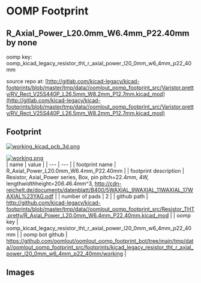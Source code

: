 # OOMP Footprint  
## R_Axial_Power_L20.0mm_W6.4mm_P22.40mm  by none  
  
oomp key: oomp_kicad_legacy_resistor_tht_r_axial_power_l20_0mm_w6_4mm_p22_40mm  
  
source repo at: [http://gitlab.com/kicad-legacy/kicad-footprints/blob/master/tmp/data//oomlout_oomp_footprint_src/Varistor.pretty/RV_Rect_V25S440P_L26.5mm_W8.2mm_P12.7mm.kicad_mod](http://gitlab.com/kicad-legacy/kicad-footprints/blob/master/tmp/data//oomlout_oomp_footprint_src/Varistor.pretty/RV_Rect_V25S440P_L26.5mm_W8.2mm_P12.7mm.kicad_mod)  
## Footprint  
  
[![working_kicad_pcb_3d.png](working_kicad_pcb_3d_600.png)](working_kicad_pcb_3d.png)  
  
[![working.png](working_600.png)](working.png)  
| name | value | 
| --- | --- | 
| footprint name | R_Axial_Power_L20.0mm_W6.4mm_P22.40mm | 
| footprint description | Resistor, Axial_Power series, Box, pin pitch=22.4mm, 4W, length*width*height=20*6.4*6.4mm^3, http://cdn-reichelt.de/documents/datenblatt/B400/5WAXIAL_9WAXIAL_11WAXIAL_17WAXIAL%23YAG.pdf | 
| number of pads | 2 | 
| github path | http://github.com/kicad-legacy/kicad-footprints/blob/master/tmp/data//oomlout_oomp_footprint_src/Resistor_THT.pretty/R_Axial_Power_L20.0mm_W6.4mm_P22.40mm.kicad_mod | 
| oomp key | oomp_kicad_legacy_resistor_tht_r_axial_power_l20_0mm_w6_4mm_p22_40mm | 
| oomp bot github | https://github.com/oomlout/oomlout_oomp_footprint_bot/tree/main/tmp/data//oomlout_oomp_footprint_src/footprints/kicad_legacy_resistor_tht_r_axial_power_l20_0mm_w6_4mm_p22_40mm/working | 
## Images  
